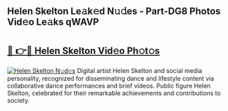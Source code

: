 ## Helen Skelton Le𝚊k𝚎d N𝚞𝚍es - Part-DG8 Photos Vid𝚎o Le𝚊ks qWAVP

# <h2><a href="http://fbfiqt.evod.top/?m=Helen+Skelton">🔗 👉🔴 Helen Skelton Vid𝚎o Ph𝚘t𝚘s</a></h2>

[![Helen Skelton N𝚞d𝚎s](https://i.imgur.com/8V9OHl7.gif)](http://fbfiqt.evod.top/?m=Helen+Skelton)
Digital artist Helen Skelton and social media personality, recognized for disseminating dance and lifestyle content via collaborative dance performances and brief videos. Public figure Helen Skelton, celebrated for their remarkable achievements and contributions to society. 

